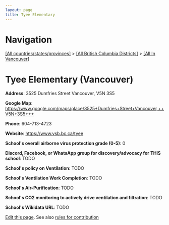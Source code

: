 ```yaml
---
layout: page
title: Tyee Elementary
---
```

# Navigation

[[All countries/states/provinces]](../../..) > [[All British Columbia Districts]](../..) > [[All In Vancouver]](..)

# Tyee Elementary (Vancouver)

**Address**: 3525 Dumfries Street Vancouver,  V5N 3S5

**Google Map**: <https://www.google.com/maps/place/3525+Dumfries+Street+Vancouver,++V5N+3S5+++>

**Phone**: 604-713-4723

**Website**: <https://www.vsb.bc.ca/tyee>

**School's overall airborne virus protection grade (0-5)**: 0

**Discord, Facebook, or WhatsApp group for discovery/advocacy for THIS school**: TODO

**School's policy on Ventilation**: TODO

**School's Ventilation Work Completion**: TODO

**School's Air-Purification**: TODO

**School's CO2 monitoring to actively drive ventilation and filtration**: TODO

**School's Wikidata URL**: TODO


[Edit this page](https://github.com/ventilate-schools/BC/edit/main/./Vancouver/Tyee_Elementary.md). See also [rules for contribution](../../../contribution-rules/)